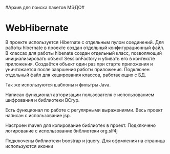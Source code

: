#Архив для поиска пакетов МЭДО#
# WebHibernate
В проекте используется Hibernate с отдельным пулом соединений. Для работы hibernate в проекте создан отдельный конфигурационный файл. В классах для работы hibenate создан отдельный класс, позволяющий инициализировать объект SessionFactory и убивать его в контексте приложения. Создаётся объект один раз при старте приложения и уничтожается после завршения работы приложения. Подключен отдельный файл для кеширования классов, работаеющих с БД.


Так же используются шаблоны и фильтры Java.


Написан функционал авторизации пользователя с использованием шифрования и библиотеки BCryp. 


Есть функционал по работе с регулярными выражениями. Весь проект написан с использование jsp.


Настроен maven для копирование библиотек в проект. Подключено логирование с использование библиотеки org.slf4j


Подключены библиотеки boostrap и jquery. Для офрмления на страница используются иконки

